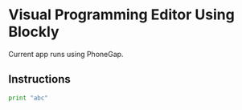 Visual Programming Editor Using Blockly
=======================================

Current app runs using PhoneGap.

Instructions
------------
```python
print "abc"
```
